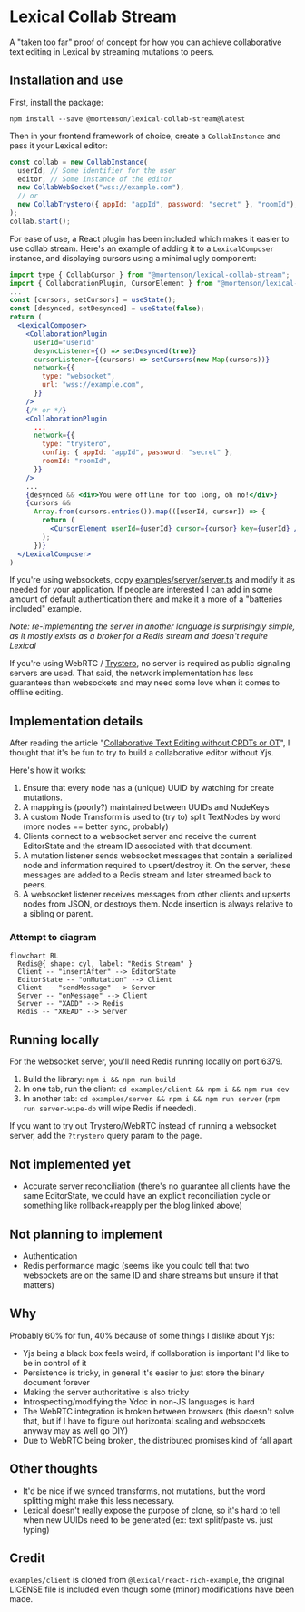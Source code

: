 # Lexical Collab Stream

A "taken too far" proof of concept for how you can achieve collaborative text
editing in Lexical by streaming mutations to peers.

## Installation and use

First, install the package:

`npm install --save @mortenson/lexical-collab-stream@latest`

Then in your frontend framework of choice, create a `CollabInstance` and pass
it your Lexical editor:

```js
const collab = new CollabInstance(
  userId, // Some identifier for the user
  editor, // Some instance of the editor
  new CollabWebSocket("wss://example.com"),
  // or
  new CollabTrystero({ appId: "appId", password: "secret" }, "roomId"),
);
collab.start();
```

For ease of use, a React plugin has been included which makes it easier to use
collab stream. Here's an example of adding it to a `LexicalComposer` instance,
and displaying cursors using a minimal ugly component:

```jsx
import type { CollabCursor } from "@mortenson/lexical-collab-stream";
import { CollaborationPlugin, CursorElement } from "@mortenson/lexical-collab-stream";
...
const [cursors, setCursors] = useState();
const [desynced, setDesynced] = useState(false);
return (
  <LexicalComposer>
    <CollaborationPlugin
      userId="userId"
      desyncListener={() => setDesynced(true)}
      cursorListener={(cursors) => setCursors(new Map(cursors))}
      network={{
        type: "websocket",
        url: "wss://example.com",
      }}
    />
    {/* or */}
    <CollaborationPlugin
      ...
      network={{
        type: "trystero",
        config: { appId: "appId", password: "secret" },
        roomId: "roomId",
      }}
    />
    ...
    {desynced && <div>You were offline for too long, oh no!</div>}
    {cursors &&
      Array.from(cursors.entries()).map(([userId, cursor]) => {
        return (
          <CursorElement userId={userId} cursor={cursor} key={userId} />
        );
      })}
  </LexicalComposer>
)
```

If you're using websockets, copy [examples/server/server.ts](examples/server/server.ts)
and modify it as needed for your application. If people are interested I can
add in some amount of default authentication there and make it a more of a
"batteries included" example.

_Note: re-implementing the server in another language is surprisingly simple,
as it mostly exists as a broker for a Redis stream and doesn't require Lexical_

If you're using WebRTC / [Trystero](https://github.com/dmotz/trystero/issues),
no server is required as public signaling servers are used. That said, the
network implementation has less guarantees than websockets and may need some
love when it comes to offline editing.

## Implementation details

After reading the article "[Collaborative Text Editing without CRDTs or OT](https://mattweidner.com/2025/05/21/text-without-crdts.html)",
I thought that it's be fun to try to build a collaborative editor without Yjs.

Here's how it works:

1. Ensure that every node has a (unique) UUID by watching for create mutations.
2. A mapping is (poorly?) maintained between UUIDs and NodeKeys
3. A custom Node Transform is used to (try to) split TextNodes by word (more
   nodes == better sync, probably)
4. Clients connect to a websocket server and receive the current EditorState
   and the stream ID associated with that document.
5. A mutation listener sends websocket messages that contain a serialized node
   and information required to upsert/destroy it. On the server, these messages
   are added to a Redis stream and later streamed back to peers.
6. A websocket listener receives messages from other clients and upserts nodes
   from JSON, or destroys them. Node insertion is always relative to a sibling or
   parent.

### Attempt to diagram

```mermaid
flowchart RL
  Redis@{ shape: cyl, label: "Redis Stream" }
  Client -- "insertAfter" --> EditorState
  EditorState -- "onMutation" --> Client
  Client -- "sendMessage" --> Server
  Server -- "onMessage" --> Client
  Server -- "XADD" --> Redis
  Redis -- "XREAD" --> Server
```

## Running locally

For the websocket server, you'll need Redis running locally on port 6379.

1. Build the library: `npm i && npm run build`
2. In one tab, run the client:
   `cd examples/client && npm i && npm run dev`
3. In another tab:
   `cd examples/server && npm i && npm run server` (`npm run server-wipe-db`
   will wipe Redis if needed).

If you want to try out Trystero/WebRTC instead of running a websocket server,
add the `?trystero` query param to the page.

## Not implemented yet

- Accurate server reconciliation (there's no guarantee all clients have the
  same EditorState, we could have an explicit reconciliation cycle or something
  like rollback+reapply per the blog linked above)

## Not planning to implement

- Authentication
- Redis performance magic (seems like you could tell that two websockets are on
  the same ID and share streams but unsure if that matters)

## Why

Probably 60% for fun, 40% because of some things I dislike about Yjs:

- Yjs being a black box feels weird, if collaboration is important I'd like to
  be in control of it
- Persistence is tricky, in general it's easier to just store the binary
  document forever
- Making the server authoritative is also tricky
- Introspecting/modifying the Ydoc in non-JS languages is hard
- The WebRTC integration is broken between browsers (this doesn't solve that,
  but if I have to figure out horizontal scaling and websockets anyway may as
  well go DIY)
- Due to WebRTC being broken, the distributed promises kind of fall apart

## Other thoughts

- It'd be nice if we synced transforms, not mutations, but the word splitting
  might make this less necessary.
- Lexical doesn't really expose the purpose of clone, so it's hard to tell when
  new UUIDs need to be generated (ex: text split/paste vs. just typing)

## Credit

`examples/client` is cloned from `@lexical/react-rich-example`, the original
LICENSE file is included even though some (minor) modifications have been made.
